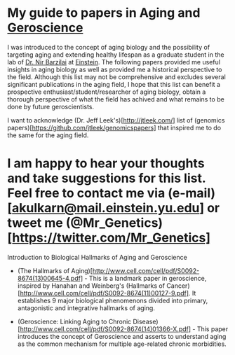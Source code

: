 My guide to papers in Aging and [Geroscience](https://www.nia.nih.gov/research/blog/2015/03/geroscience-needs-aging-biology-research)
==============
I was introduced to the concept of aging biology and the possibility of targeting aging and extending healthy lifespan as a graduate student in the lab of [Dr. Nir Barzilai](http://www.einstein.yu.edu/faculty/484/nir-barzilai/) at [Einstein](http://einstein.yu.edu/). The following papers provided me useful insights in aging biology as well as provided me a historical perspective to the field. Although this list may not be comprehensive and excludes several significant publications in the aging field, I hope that this list can benefit a prospective enthusiast/student/researcher of aging biology, obtain a thorough perspective of what the field has achived and what remains to be done by future geroscientists. 

I want to acknowledge (Dr. Jeff Leek's)[http://jtleek.com/] list of (genomics papers)[https://github.com/jtleek/genomicspapers] that inspired me to do the same for the aging field.

I am happy to hear your thoughts and take suggestions for this list. Feel free to contact me via (e-mail)[akulkarn@mail.einstein.yu.edu] or tweet me (@Mr_Genetics)[https://twitter.com/Mr_Genetics]
==============
Introduction to Biological Hallmarks of Aging and Geroscience

* (The Hallmarks of Aging)[http://www.cell.com/cell/pdf/S0092-8674(13)00645-4.pdf] - This is a landmark paper in geroscience, inspired by Hanahan and Weinberg's (Hallmarks of Cancer)[http://www.cell.com/cell/pdf/S0092-8674(11)00127-9.pdf]. It establishes 9 major biological phenomenons divided into primary, antagonistic and integrative hallmarks of aging.

* (Geroscience: Linking Aging to Chronic Disease)[http://www.cell.com/cell/pdf/S0092-8674(14)01366-X.pdf] - This paper introduces the concept of Geroscience and asserts to understand aging as the common mechanism for multiple age-related chronic morbidities. 




